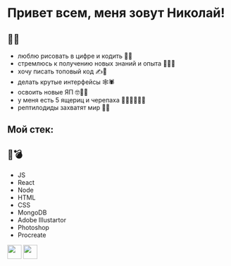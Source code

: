 # Привет всем, меня зовут Николай!

👋🐲
-----

* люблю рисовать в цифре и кодить 🎨📝
* стремлюсь к получению новых знаний и опыта 🏄‍♂️🔞
* хочу писать топовый код ✍️🌟
* делать крутые интерфейсы  🕸🕷
* освоить новые ЯП 🤓🧗‍♀️
* у меня есть 5 ящериц и черепаха 🦎🦎🦎🦎🦎🐢
* рептилодиды захватят мир 🔫😈

## Мой стек:

🌈💣
-----

* JS
* React
* Node
* HTML
* CSS
* MongoDB
* Adobe Illustartor
* Photoshop
* Procreate

<img height="32" width="32" src="https://cdn.simpleicons.org/[ICON SLUG]" />
<img height="32" width="32" src="https://cdn.simpleicons.org/[ICON SLUG]/[COLOR]" />

<!--
**KunPitun/KunPitun** is a ✨ _special_ ✨ repository because its `README.md` (this file) appears on your GitHub profile.

Here are some ideas to get you started:

- 🔭 I’m currently working on ...
- 🌱 I’m currently learning ...
- 👯 I’m looking to collaborate on ...
- 🤔 I’m looking for help with ...
- 💬 Ask me about ...
- 📫 How to reach me: ...
- 😄 Pronouns: ...
- ⚡ Fun fact: ...
-->
